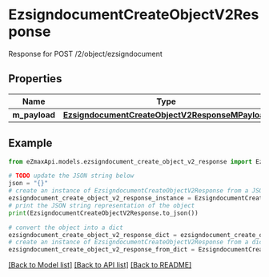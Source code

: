 # EzsigndocumentCreateObjectV2Response

Response for POST /2/object/ezsigndocument

## Properties

Name | Type | Description | Notes
------------ | ------------- | ------------- | -------------
**m_payload** | [**EzsigndocumentCreateObjectV2ResponseMPayload**](EzsigndocumentCreateObjectV2ResponseMPayload.md) |  | 

## Example

```python
from eZmaxApi.models.ezsigndocument_create_object_v2_response import EzsigndocumentCreateObjectV2Response

# TODO update the JSON string below
json = "{}"
# create an instance of EzsigndocumentCreateObjectV2Response from a JSON string
ezsigndocument_create_object_v2_response_instance = EzsigndocumentCreateObjectV2Response.from_json(json)
# print the JSON string representation of the object
print(EzsigndocumentCreateObjectV2Response.to_json())

# convert the object into a dict
ezsigndocument_create_object_v2_response_dict = ezsigndocument_create_object_v2_response_instance.to_dict()
# create an instance of EzsigndocumentCreateObjectV2Response from a dict
ezsigndocument_create_object_v2_response_from_dict = EzsigndocumentCreateObjectV2Response.from_dict(ezsigndocument_create_object_v2_response_dict)
```
[[Back to Model list]](../README.md#documentation-for-models) [[Back to API list]](../README.md#documentation-for-api-endpoints) [[Back to README]](../README.md)


